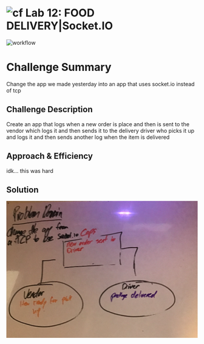 # ![cf](https://i.imgur.com/7v5ASc8.png) Lab 12: FOOD DELIVERY|Socket.IO

![workflow](https://github.com/S2Mackinley/caps/tree/main/socket.io/actions/workflows/node.js.yml/badge.svg)



# Challenge Summary

Change the app we made yesterday into an app that uses socket.io instead of tcp

## Challenge Description

Create an app that logs when a new order is place and then is sent to the vendor which logs it and then sends it to the delivery driver who picks it up and logs it and then sends another log when the item is delivered

## Approach & Efficiency

idk... this was hard

## Solution
![answersToTheFinal](IDK.png)
